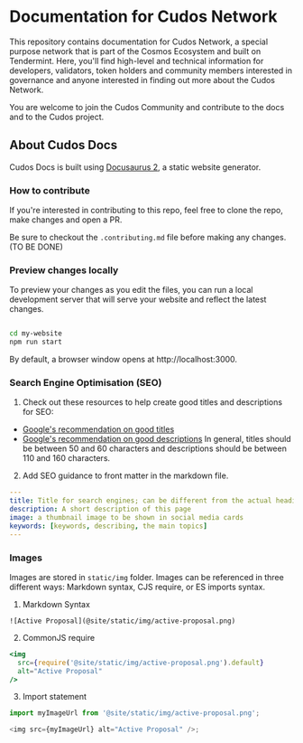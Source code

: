 # Documentation for Cudos Network

This repository contains documentation for Cudos Network, a special purpose network that is part of the Cosmos Ecosystem and built on Tendermint. Here, you'll find high-level and technical information for developers, validators, token holders and community members interested in governance and anyone interested in finding out more about the Cudos Network. 

You are welcome to join the Cudos Community and contribute to the docs and to the Cudos project. 

## About Cudos Docs

Cudos Docs is built using [Docusaurus 2](https://docusaurus.io/), a static website generator.

### How to contribute

If you're interested in contributing to this repo, feel free to clone the repo, make changes and open a PR.

Be sure to checkout the `.contributing.md` file before making any changes. (TO BE DONE)

### Preview changes locally

To preview your changes as you edit the files, you can run a local development server that will serve your website and reflect the latest changes.

```bash

cd my-website
npm run start
```

By default, a browser window opens at http://localhost:3000.

### Search Engine Optimisation (SEO)

1. Check out these resources to help create good titles and descriptions for SEO:

- [Google's recommendation on good titles](https://developers.google.com/search/docs/advanced/appearance/title-link?hl=en)
- [Google's recommendation on good descriptions](https://developers.google.com/search/docs/advanced/appearance/snippet?hl=en)
In general, titles should be between 50 and 60 characters and descriptions should be between 110 and 160 characters.

2. Add SEO guidance to front matter in the markdown file. 

```yaml
---
title: Title for search engines; can be different from the actual heading
description: A short description of this page
image: a thumbnail image to be shown in social media cards
keywords: [keywords, describing, the main topics]
---
```

### Images

Images are stored in `static/img` folder.
Images can be referenced in three different ways: Markdown syntax, CJS require, or ES imports syntax.

1. Markdown Syntax

```
![Active Proposal](@site/static/img/active-proposal.png)
```

2. CommonJS require

```jsx
<img
  src={require('@site/static/img/active-proposal.png').default}
  alt="Active Proposal"
/>
```

3. Import statement

```js
import myImageUrl from '@site/static/img/active-proposal.png';

<img src={myImageUrl} alt="Active Proposal" />;
```

